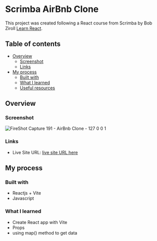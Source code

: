 # Scrimba AirBnb Clone

This project was created following a React course from Scrimba by Bob Ziroll [Learn React](https://scrimba.com/learn/learnreact).

## Table of contents

- [Overview](#overview)
  - [Screenshot](#screenshot)
  - [Links](#links)
- [My process](#my-process)
  - [Built with](#built-with)
  - [What I learned](#what-i-learned)
  - [Useful resources](#useful-resources)

## Overview

### Screenshot

![FireShot Capture 191 - AirBnb Clone - 127 0 0 1](https://user-images.githubusercontent.com/106422023/234209777-ad73acbd-cfa0-4115-99e6-8b908788f2a0.png)

### Links

- Live Site URL: [live site URL here](https://mellow-puppy-f015f1.netlify.app/)

## My process

### Built with

- Reactjs + Vite
- Javascript

### What I learned

- Create React app with Vite
- Props
- using map() method to get data
